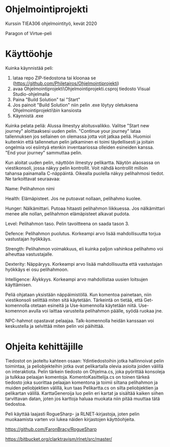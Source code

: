 # Ohjelmointiprojekti
Kurssin TIEA306 ohjelmointityö, kevät 2020

Paragon of Virtue-peli

# Käyttöohje

Kuinka käynnistää peli:
1. lataa repo ZIP-tiedostona tai kloonaa se (https://github.com/Philetairos/Ohjelmointiprojekti)
2. avaa Ohjelmointiprojekti\Ohjelmointiprojekti.csproj tiedosto Visual Studio-ohjelmalla
3. Paina "Build Solution" tai "Start"
4. Jos painoit "Build Solution" niin pelin .exe löytyy oletuksena Ohjelmointiprojekti\bin kansiosta
5. Käynnistä .exe

Kuinka pelata peliä:
Alussa ilmestyy aloitusvalikko. Valitse "Start new journey" aloittaaksesi uuden pelin. 
"Continue your journey" lataa tallennuksen jos sellainen on olemassa jotta voit jatkaa peliä. Huomioi kuitenkin että tallennetun pelin jatkaminen ei toimi täydellisesti ja joitain ongelmia voi esiintyä etenkin inventaariossa olleiden esineiden kanssa.
"End your journey" sammuttaa pelin.

Kun aloitat uuden pelin, näyttöön ilmestyy pelikartta. Näytön alaosassa on viestikonsoli, jossa näkyy pelin kontrollit. Voit nähdä kontrollit milloin tahansa painamalla C-näppäintä. Oikealla puolella näkyy pelihahmosi tiedot. Ne tarkoittavat seuraavaa:

Name: Pelihahmon nimi

Health: Elämäpisteet. Jos ne putoavat nollaan, pelihahmo kuolee.

Hunger: Nälkämittari. Putoaa hitaasti pelihahmon liikkuessa. Jos nälkämittari menee alle nollan, pelihahmon elämäpisteet alkavat pudota.

Level: Pelihahmon taso. Pelin tavoitteena on saada tason 3.

Defence: Pelihahmon puolutus. Korkeampi arvo lisää mahdollisuutta torjua vastustajan hyökkäys.

Strength: Pelihahmon voimakkuus, eli kuinka paljon vahinkoa pelihahmo voi aiheuttaa vastustajalle.

Dexterity: Näppäryys. Korkeampi arvo lisää mahdollisuutta että vastustajan hyökkäys ei osu pelihahmoon.

Intelligence: Älykkyys. Korkeampi arvo mahdollistaa uusien loitsujen käyttämisen.

Peliä ohjataan yksistään näppäimistöllä. Kun komentoa painetaan, niin viestikonsoli selittää miten sitä käytetään. Tärkeintä on tietää, että Get-komennolla otetaan esineitä ja Use-komennolla käytetään niitä. Use-komennon avulla voi laittaa varusteita pelihahmon päälle, syödä ruokaa jne.

NPC-hahmot opastavat pelaajaa. Talk-komennolla heidän kanssaan voi keskustella ja selvittää miten pelin voi päihittää.

# Ohjeita kehittäjille
Tiedostot on jaoteltu kahteen osaan: Ydintiedostoihin jotka hallinnoivat pelin toimintaa, ja peliobjekteihin jotka ovat pelikartalla olevia asioita joiden välillä on interaktiota. Pelin tärkein tiedosto on Ohjelma.cs, joka pyörittää konsoleja ja tulkkaa pelaajan komentoja. KomentoKasittelija.cs on toinen tärkeä tiedosto joka suorittaa pelaajan komentona ja toimii siltana pelihahmon ja muiden peliobjektien välillä, kun taas Pelikartta.cs on silta peliobjektien ja pelikartan välillä. KarttaGeneroija luo pelin eri kartat ja sisältää kaiken siihen tarvittavan datan, joten jos karttoja haluaa muokata niin pitää muuttaa tätä tiedostoa.

Peli käyttää laajasti RogueSharp- ja RLNET-kirjastoja, joten pelin muokaamista varten voi lukea näiden kirjastojen käyttöohjeita.

https://github.com/FaronBracy/RogueSharp

https://bitbucket.org/clarktravism/rlnet/src/master/
